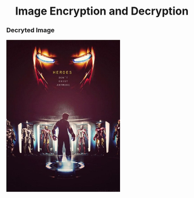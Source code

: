 <h1 align="center">Image Encryption and Decryption</h1>
<h3 >Decryted Image</h3>
<img align="center" alt="Coding" width="300" height="400" src="ironMan.jpg">
